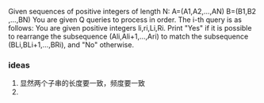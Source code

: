 Given sequences of positive integers of length N:
A=(A1​,A2​,…,AN​)
B=(B1​,B2​,…,BN​)
You are given Q queries to process in order. The i-th query is as follows:
You are given positive integers li​,ri​,Li​,Ri​. Print "Yes" if it is possible to rearrange the subsequence (Ali​​,Ali​+1​,…,Ari​​) to match the subsequence (BLi​​,BLi​+1​,…,BRi​​), and "No" otherwise.

### ideas
1. 显然两个子串的长度要一致，频度要一致
2. 